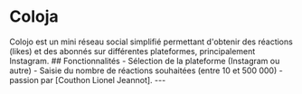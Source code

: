 # Coloja
Colojo est un mini réseau social simplifié permettant d'obtenir des réactions (likes) et des abonnés sur différentes plateformes, principalement Instagram.  ## Fonctionnalités  - Sélection de la plateforme (Instagram ou autre) - Saisie du nombre de réactions souhaitées (entre 10 et 500 000) -  passion par [Couthon Lionel Jeannot].  ---
